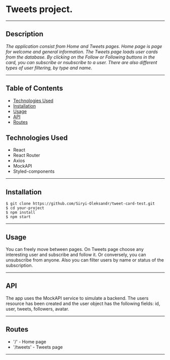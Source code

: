 # Tweets project.

---

## Description

_The application consist from Home and Tweets pages. Home page is page for
welcome and general information. The Tweets page loads user cards from the
database. By clicking on the Follow or Following buttons in the card, you can
subscribe or nsubscribe to a user. There are also different types of user
filtering, by type and name._

---

## Table of Contents

- [Technologies Used](#technologies)
- [Installation](#installation)
- [Usage](#usage)
- [API](#api)
- [Routes](#routes)

## Technologies Used <a id="technologies"></a>

- React
- React Router
- Axios
- MockAPI
- Styled-components

---

## Installation <a id="installation"></a>

```
$ git clone https://github.com/Siryi-Oleksandr/tweet-card-test.git
$ cd your-project
$ npm install
$ npm start

```

---

## Usage <a id="usage"></a>

You can freely move between pages. On Tweets page choose any interesting user
and subscribe and follow it. Or conversely, you can unsubscribe from anyone.
Also you can filter users by name or status of the subscription.

---

## API <a id="api"></a>

The app uses the MockAPI service to simulate a backend. The users resource has
been created and the user object has the following fields: id, user, tweets,
followers, avatar.

---

## Routes <a id="routes"></a>

- '/' - Home page
- '/tweets' - Tweets page

---
